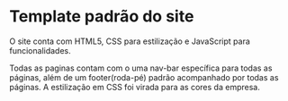 # Template padrão do site

O site conta com HTML5, CSS para estilização e JavaScript para funcionalidades.

Todas as paginas contam com o uma nav-bar específica para todas as páginas, além de um footer(roda-pé) padrão acompanhado por todas as páginas.
A estilização em CSS foi virada para as cores da empresa.
